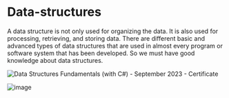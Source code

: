 # Data-structures
A data structure is not only used for organizing the data. It is also used for processing, retrieving, and storing data. There are different basic and advanced types of data structures that are used in almost every program or software system that has been developed. So we must have good knowledge about data structures.


![Data Structures Fundamentals (with C#) - September 2023 - Certificate](https://github.com/RadoslavBoyanov/Data-structures/assets/106109182/637fc60e-e213-479e-9a39-260b928f886d)

![image](https://user-images.githubusercontent.com/106109182/236232027-7b241ee7-4f0e-4ddb-94c2-78c56b4eed12.png)
